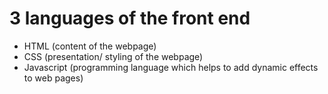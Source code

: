 # 3 languages of the front end
- HTML (content of the webpage)
- CSS  (presentation/ styling of the webpage)
- Javascript (programming language which helps to add dynamic effects to web pages)
